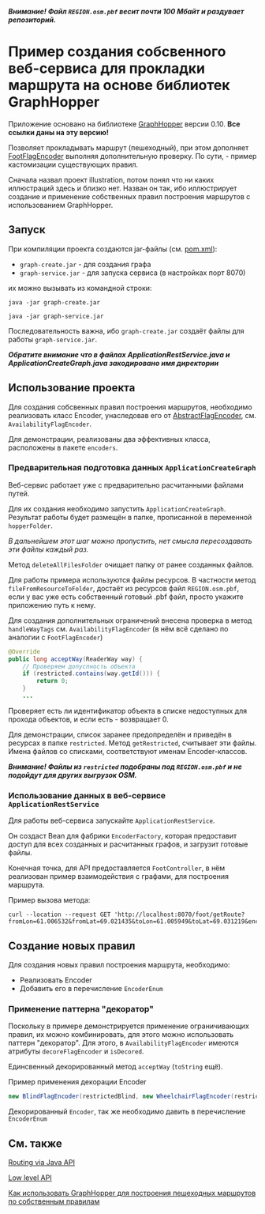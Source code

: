 ***Внимание! Файл `REGION.osm.pbf` весит почти 100 Мбайт и раздувает репозиторий.***

# Пример создания собсвенного веб-сервиса для прокладки маршрута на основе библиотек GraphHopper

Приложение основано на библиотеке [GraphHopper](https://github.com/graphhopper/graphhopper/tree/0.10) версии 0.10. **Все ссылки даны на эту версию!**

Позволяет прокладывать маршрут (пешеходный), при этом дополняет [FootFlagEncoder](https://github.com/graphhopper/graphhopper/blob/0.10/core/src/main/java/com/graphhopper/routing/util/FootFlagEncoder.java) выполняя дополнительную проверку. По сути, - пример кастомизации существующих правил.

Сначала назвал проект illustration, потом понял что ни каких иллюстраций здесь и близко нет. Назван он так, ибо иллюстрирует создание и применение собственных правил построения маршрутов с использованием GraphHopper.

## Запуск

При компиляции проекта создаются jar-файлы (см. [pom.xml](/pom.xml#L37)):

* `graph-create.jar` - для создания графа
* `graph-service.jar` - для запуска сервиса (в настройках порт 8070)

их можно вызывать из командной строки:

```
java -jar graph-create.jar

java -jar graph-service.jar
```

Последовательность важна, ибо `graph-create.jar` создаёт файлы для работы `graph-service.jar`.

***Обратите внимание что в файлах ApplicationRestService.java и ApplicationCreateGraph.java закодировано имя директории***

## Использование проекта

Для создания собсвенных правил построения маршрутов, необходимо реализовать класс Encoder, унаследовав его от [AbstractFlagEncoder](https://github.com/graphhopper/graphhopper/blob/0.10/core/src/main/java/com/graphhopper/routing/util/AbstractFlagEncoder.java), см. `AvailabilityFlagEncoder`. 

Для демонстрации, реализованы два эффективных класса, расположены в пакете `encoders`.

### Предварительная подготовка данных `ApplicationCreateGraph`

Веб-сервис работает уже с предварительно расчитанными файлами путей. 

Для их создания необходимо запустить `ApplicationCreateGraph`. Результат работы будет размещён в папке, прописанной в переменной `hopperFolder`.

*В дальнейшем этот шаг можно пропустить, нет смысла пересоздавать эти файлы каждый раз.*

Метод `deleteAllFilesFolder` очищает папку от ранее созданных файлов.

Для работы примера используются файлы ресурсов. В частности метод `fileFromResourceToFolder`, достаёт из ресурсов файл `REGION.osm.pbf`, если у вас уже есть собственный готовый .pbf файл, просто укажите приложению путь к нему. 

Для создания дополнительных ограничений внесена проверка в метод `handleWayTags` см. `AvailabilityFlagEncoder` (в нём всё сделано по аналогии с `FootFlagEncoder`)

```Java
@Override
public long acceptWay(ReaderWay way) {
    // Проверяем допуспность объекта
    if (restricted.contains(way.getId())) {
        return 0;
    }
    ...
```

Проверяет есть ли идентификатор объекта в списке недоступных для прохода объектов, и если есть - возвращает 0.

Для демонстрации, список заранее предопределён и приведён в ресурсах в папке `restricted`. Метод `getRestricted`, считывает эти файлы. Имена файлов со списками, соответствуют именам Encoder-классов.

***Внимание! Файлы из `restricted` подобраны под `REGION.osm.pbf` и не подойдут для других выгрузок OSM.***

### Использование данных в веб-сервисе `ApplicationRestService`

Для работы веб-сервиса запускайте `ApplicationRestService`.

Он создаст Bean для фабрики `EncoderFactory`, которая предоставит доступ для всех созданных и расчитанных графов, и загрузит готовые файлы. 

Конечная точка, для API предоставляется `FootController`, в нём реализован пример взаимодействия с графами, для построения маршрута.

Пример вызова метода:

```cURL
curl --location --request GET 'http://localhost:8070/foot/getRoute?fromLon=61.006532&fromLat=69.021435&toLon=61.005949&toLat=69.031219&encoderPrinciple=WHEELCHAIR'
```

## Создание новых правил

Для создания новых правил построения маршрута, необходимо:

* Реализовать Encoder
* Добавить его в перечисление `EncoderEnum`

### Применение паттерна "декоратор"

Поскольку в примере демонстрируется применение ограничивающих правил, их можно комбинировать, для этого можно использовать паттерн "декоратор". Для этого, в `AvailabilityFlagEncoder` имеются атрибуты `decoreFlagEncoder` и `isDecored`. 

Единсвенный декорированный метод `acceptWay` (`toString` ещё).

Пример применения декорации Encoder

```Java
new BlindFlagEncoder(restrictedBlind, new WheelchairFlagEncoder(restrictedWheelchair))
```

Декорированный `Encoder`, так же необходимо давить в перечисление `EncoderEnum`

## См. также

[Routing via Java API](https://github.com/graphhopper/graphhopper/blob/0.10/docs/core/routing.md)

[Low level API](https://github.com/graphhopper/graphhopper/blob/0.10/docs/core/low-level-api.md)

[Как использовать GraphHopper для построения пешеходных маршрутов по собственным правилам](https://habr.com/ru/post/545782/)
